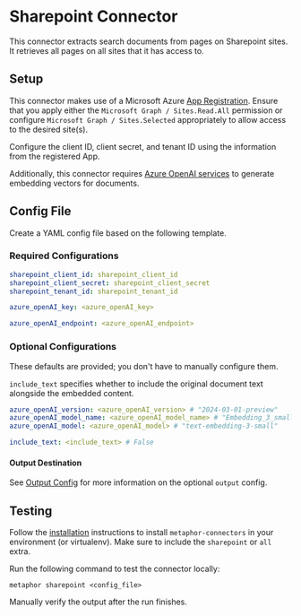 # Sharepoint Connector

This connector extracts search documents from pages on Sharepoint sites. It retrieves all pages on all sites that it has access to.

## Setup

This connector makes use of a Microsoft Azure [App Registration](https://learn.microsoft.com/en-us/security/zero-trust/develop/app-registration). Ensure that you apply either the `Microsoft Graph / Sites.Read.All` permission or configure `Microsoft Graph / Sites.Selected` appropriately to allow access to the desired site(s).

Configure the client ID, client secret, and tenant ID using the information from the registered App.

Additionally, this connector requires [Azure OpenAI services](https://azure.microsoft.com/en-us/products/ai-services/openai-service) to generate embedding vectors for documents.

## Config File

Create a YAML config file based on the following template.

### Required Configurations

```yaml
sharepoint_client_id: sharepoint_client_id
sharepoint_client_secret: sharepoint_client_secret
sharepoint_tenant_id: sharepoint_tenant_id

azure_openAI_key: <azure_openAI_key>

azure_openAI_endpoint: <azure_openAI_endpoint>
```

### Optional Configurations

These defaults are provided; you don't have to manually configure them.

`include_text` specifies whether to include the original document text alongside the embedded content.

```yaml
azure_openAI_version: <azure_openAI_version> # "2024-03-01-preview"
azure_openAI_model_name: <azure_openAI_model_name> # "Embedding_3_small"
azure_openAI_model: <azure_openAI_model> # "text-embedding-3-small"

include_text: <include_text> # False
```

#### Output Destination

See [Output Config](../common/docs/output.md) for more information on the optional `output` config.

## Testing

Follow the [installation](../../README.md) instructions to install `metaphor-connectors` in your environment (or virtualenv). Make sure to include the `sharepoint` or `all` extra.

Run the following command to test the connector locally:

```shell
metaphor sharepoint <config_file>
```

Manually verify the output after the run finishes.